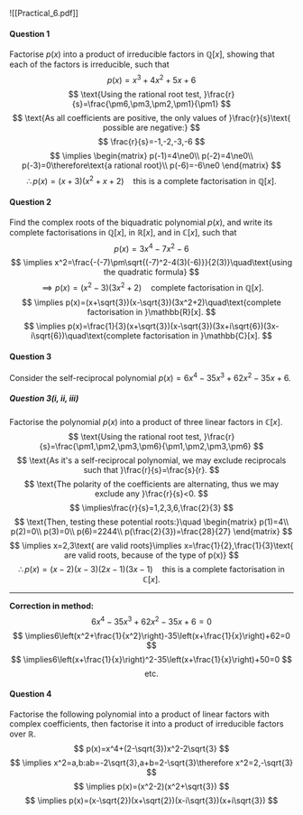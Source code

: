 ![[Practical_6.pdf]]

#### Question 1
Factorise $p(x)$ into a product of irreducible factors in $\mathbb{Q}[x]$, showing that each of the factors is irreducible, such that
$$
p(x)=x^3+4x^2+5x+6
$$
$$
\text{Using the rational root test, }\frac{r}{s}=\frac{\pm6,\pm3,\pm2,\pm1}{\pm1}
$$
$$
\text{As all coefficients are positive, the only values of }\frac{r}{s}\text{ possible are negative:}
$$
$$
\frac{r}{s}=-1,-2,-3,-6
$$
$$
\implies \begin{matrix}
p(-1)=4\ne0\\
p(-2)=4\ne0\\
p(-3)=0\therefore\text{a rational root}\\
p(-6)=-6\ne0
\end{matrix}
$$
$$
\therefore p(x)=(x+3)(x^2+x+2)\quad\text{this is a complete factorisation in }\mathbb{Q}[x].
$$
#### Question 2
Find the complex roots of the biquadratic polynomial $p(x)$, and write its complete factorisations in $\mathbb{Q}[x]$, in $\mathbb{R}[x]$, and in $\mathbb{C}[x]$, such that
$$
p(x)=3x^4-7x^2-6
$$
$$
\implies x^2=\frac{-(-7)\pm\sqrt{(-7)^2-4(3)(-6)}}{2(3)}\quad\text{using the quadratic formula}
$$
$$
\implies p(x)=\left(x^2-3\right)\left(3x^2+2\right)\quad\text{complete factorisation in }\mathbb{Q}[x].
$$
$$
\implies p(x)=(x+\sqrt{3})(x-\sqrt{3})(3x^2+2)\quad\text{complete factorisation in }\mathbb{R}[x].
$$
$$
\implies p(x)=\frac{1}{3}(x+\sqrt{3})(x-\sqrt{3})(3x+i\sqrt{6})(3x-i\sqrt{6})\quad\text{complete factorisation in }\mathbb{C}[x].
$$
#### Question 3
Consider the self-reciprocal polynomial $p(x)=6x^4-35x^3+62x^2-35x+6$.
##### Question 3(i, ii, iii)
Factorise the polynomial $p(x)$ into a product of three linear factors in $\mathbb{C}[x]$.
$$
\text{Using the rational root test, }\frac{r}{s}=\frac{\pm1,\pm2,\pm3,\pm6}{\pm1,\pm2,\pm3,\pm6}
$$
$$
\text{As it's a self-reciprocal polynomial, we may exclude reciprocals such that }\frac{r}{s}=\frac{s}{r}.
$$
$$
\text{The polarity of the coefficients are alternating, thus we may exclude any }\frac{r}{s}<0.
$$
$$
\implies\frac{r}{s}=1,2,3,6,\frac{2}{3}
$$
$$
\text{Then, testing these potential roots:}\quad
\begin{matrix}
p(1)=4\\
p(2)=0\\
p(3)=0\\
p(6)=2244\\
p(\frac{2}{3})=\frac{28}{27}
\end{matrix}
$$
$$
\implies x=2,3\text{ are valid roots}\implies x=\frac{1}{2},\frac{1}{3}\text{ are valid roots, because of the type of p(x)}
$$
$$
\therefore p(x)=(x-2)(x-3)(2x-1)(3x-1)\quad\text{this is a complete factorisation in }\mathbb{C}[x].
$$
___
**Correction in method:**
$$
6x^4-35x^3+62x^2-35x+6=0
$$
$$
\implies6\left(x^2+\frac{1}{x^2}\right)-35\left(x+\frac{1}{x}\right)+62=0
$$
$$
\implies6\left(x+\frac{1}{x}\right)^2-35\left(x+\frac{1}{x}\right)+50=0
$$
$$
\text{etc.}
$$
#### Question 4
Factorise the following polynomial into a product of linear factors with complex coefficients, then factorise it into a product of irreducible factors over $\mathbb{R}$.
$$
p(x)=x^4+(2-\sqrt{3})x^2-2\sqrt{3}
$$
$$
\implies x^2=a,b:ab=-2\sqrt{3},a+b=2-\sqrt{3}\therefore x^2=2,-\sqrt{3}
$$
$$
\implies p(x)=(x^2-2)(x^2+\sqrt{3})
$$
$$
\implies p(x)=(x-\sqrt{2})(x+\sqrt{2})(x-i\sqrt{3})(x+i\sqrt{3})
$$

